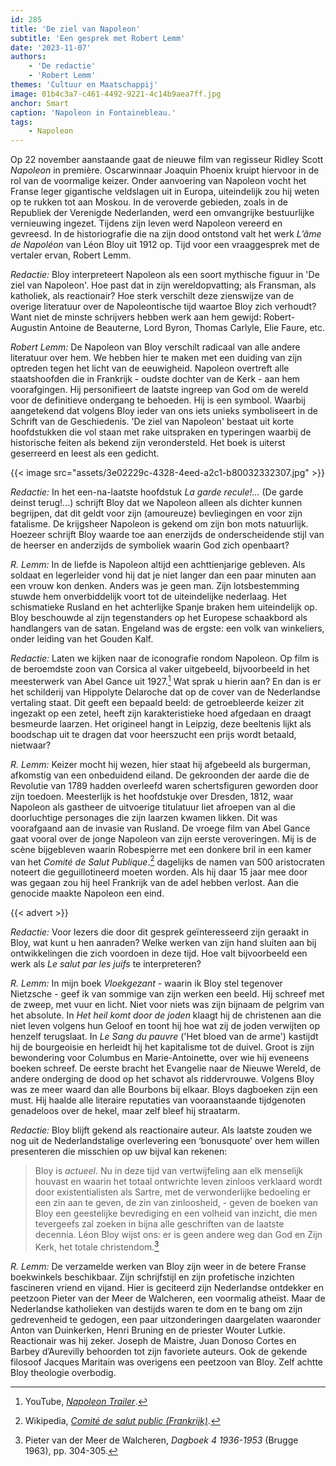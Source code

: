 ```yaml
---
id: 285
title: 'De ziel van Napoleon'
subtitle: 'Een gesprek met Robert Lemm'
date: '2023-11-07'
authors:
    - 'De redactie'
    - 'Robert Lemm'
themes: 'Cultuur en Maatschappij'
image: 01b4c3a7-c461-4492-9221-4c14b9aea7ff.jpg
anchor: Smart
caption: 'Napoleon in Fontainebleau.'
tags:
    - Napoleon
---
```


Op 22 november aanstaande gaat de nieuwe film van regisseur Ridley Scott *Napoleon* in première. Oscarwinnaar Joaquin Phoenix kruipt hiervoor in de rol van de voormalige keizer. Onder aanvoering van Napoleon vocht het Franse leger gigantische veldslagen uit in Europa, uiteindelijk zou hij weten op te rukken tot aan Moskou. In de veroverde gebieden, zoals in de Republiek der Verenigde Nederlanden, werd een omvangrijke bestuurlijke vernieuwing ingezet. Tijdens zijn leven werd Napoleon vereerd en gevreesd. In de historiografie die na zijn dood ontstond valt het werk *L’âme de Napoléon* van Léon Bloy uit 1912 op. Tijd voor een vraaggesprek met de vertaler ervan, Robert Lemm.

*Redactie:* Bloy interpreteert Napoleon als een soort mythische figuur in 'De ziel van Napoleon'. Hoe past dat in zijn wereldopvatting; als Fransman, als katholiek, als reactionair? Hoe sterk verschilt deze zienswijze van de overige literatuur over de Napoleontische tijd waartoe Bloy zich verhoudt? Want niet de minste schrijvers hebben werk aan hem gewijd: Robert-Augustin Antoine de Beauterne, Lord Byron, Thomas Carlyle, Elie Faure, etc.

*Robert Lemm:* De Napoleon van Bloy verschilt radicaal van alle andere literatuur over hem. We hebben hier te maken met een duiding van zijn optreden tegen het licht van de eeuwigheid. Napoleon overtreft alle staatshoofden die in Frankrijk -  oudste dochter van de Kerk -  aan hem voorafgingen. Hij personifieert de laatste ingreep van God om de wereld voor de definitieve ondergang te behoeden. Hij is een symbool. Waarbij aangetekend dat volgens Bloy ieder van ons iets unieks symboliseert in de Schrift van de Geschiedenis. 'De ziel van Napoleon' bestaat uit korte hoofdstukken die vol staan met rake uitspraken en typeringen waarbij de historische feiten als bekend zijn verondersteld. Het boek is uiterst geserreerd en leest als een gedicht.

{{< image src="assets/3e02229c-4328-4eed-a2c1-b80032332307.jpg" >}}

*Redactie:* In het een-na-laatste hoofdstuk *La garde recule!...* (De garde deinst terug!...) schrijft Bloy dat we Napoleon alleen als dichter kunnen begrijpen, dat dit geldt voor zijn (amoureuze) bevliegingen en voor zijn fatalisme. De krijgsheer Napoleon is gekend om zijn bon mots natuurlijk. Hoezeer schrijft Bloy waarde toe aan enerzijds de onderscheidende stijl van de heerser en anderzijds de symboliek waarin God zich openbaart? 

*R. Lemm:* In de liefde is Napoleon altijd een achttienjarige gebleven. Als soldaat en legerleider vond hij dat je niet langer dan een paar minuten aan een vrouw kon denken. Anders was je geen man. Zijn lotsbestemming stuwde hem onverbiddelijk voort tot de uiteindelijke nederlaag. Het schismatieke Rusland en het achterlijke Spanje braken hem uiteindelijk op. Bloy beschouwde al zijn  tegenstanders op het Europese schaakbord als handlangers van de satan. Engeland was de ergste: een volk van winkeliers, onder leiding van het Gouden Kalf.

*Redactie:* Laten we kijken naar de iconografie rondom Napoleon. Op film is de beroemdste zoon van Corsica al vaker uitgebeeld, bijvoorbeeld in het meesterwerk van Abel Gance uit 1927.[^1] Wat sprak u hierin aan? En dan is er het schilderij van Hippolyte Delaroche dat op de cover van de Nederlandse vertaling staat. Dit geeft een bepaald beeld: de getroebleerde  keizer zit ingezakt op een zetel, heeft zijn karakteristieke hoed afgedaan en draagt besmeurde laarzen. Het origineel hangt in Leipzig, deze beeltenis lijkt als boodschap uit te dragen dat voor heerszucht een prijs wordt betaald, nietwaar?

*R. Lemm:* Keizer mocht hij wezen, hier staat hij afgebeeld als burgerman, afkomstig van een onbeduidend eiland. De gekroonden der aarde die de Revolutie van 1789 hadden overleefd waren schertsfiguren geworden door zijn toedoen. Meesterlijk is het hoofdstukje over Dresden, 1812, waar Napoleon als gastheer de uitvoerige titulatuur liet afroepen van al die doorluchtige personages die zijn laarzen kwamen likken. Dit was voorafgaand aan de invasie van Rusland. De vroege film van Abel Gance gaat vooral over de jonge Napoleon van zijn eerste veroveringen. Mij is de scène bijgebleven waarin Robespierre met een donkere bril in een kamer van het *Comité de Salut Publique*.[^2] dagelijks de namen van 500 aristocraten noteert die geguillotineerd moeten worden. Als hij daar 15 jaar mee door was gegaan zou hij heel Frankrijk van de adel hebben verlost. Aan die genocide maakte Napoleon een eind.

{{< advert >}}

*Redactie:* Voor lezers die door dit gesprek geïnteresseerd zijn geraakt in Bloy, wat kunt u hen aanraden? Welke werken van zijn hand sluiten aan bij ontwikkelingen die zich voordoen in deze tijd. Hoe valt bijvoorbeeld een werk als *Le salut par les juifs* te interpreteren? 

*R. Lemm:* In mijn boek *Vloekgezant* - waarin ik Bloy stel tegenover Nietzsche  - geef ik van sommige van zijn werken een beeld. Hij schreef met de zweep, met vuur en licht. Niet voor niets was zijn bijnaam de pelgrim van het absolute. In  *Het heil komt door de joden* klaagt hij de christenen aan die niet leven volgens hun Geloof en toont hij hoe wat zij de joden verwijten op henzelf terugslaat. In *Le Sang du pauvre* ('Het bloed van de arme') kastijdt hij de bourgeoisie en herleidt hij het kapitalisme tot de duivel. Groot is zijn bewondering voor Columbus en Marie-Antoinette, over wie hij eveneens boeken schreef. De eerste bracht het Evangelie naar de Nieuwe Wereld, de andere onderging de dood op het schavot als riddervrouwe. Volgens Bloy was ze meer waard dan alle Bourbons bij elkaar. Bloys dagboeken zijn een must. Hij haalde alle literaire reputaties van vooraanstaande tijdgenoten genadeloos over de hekel, maar zelf bleef hij straatarm. 

*Redactie:* Bloy blijft gekend als reactionaire auteur. Als laatste zouden we nog uit de Nederlandstalige overlevering een ‘bonusquote’ over hem willen presenteren die misschien op uw bijval kan rekenen: 

> Bloy is *actueel*. Nu in deze tijd van vertwijfeling aan elk menselijk houvast en waarin het totaal ontwrichte leven zinloos verklaard wordt door existentialisten als Sartre, met de verwonderlijke bedoeling er een zin aan te geven, de zin van zinloosheid, - geven de boeken van Bloy een geestelijke bevrediging en een volheid van inzicht, die men tevergeefs zal zoeken in bijna alle geschriften van de laatste decennia. Léon Bloy wijst ons: er is geen andere weg dan God en Zijn Kerk, het totale christendom.[^3]

*R. Lemm:* De verzamelde werken van Bloy zijn weer in de betere Franse boekwinkels beschikbaar. Zijn schrijfstijl en zijn profetische inzichten fascineren vriend en vijand. Hier is geciteerd zijn Nederlandse ontdekker en peetzoon Pieter van der Meer de Walcheren, een voormalig atheïst. Maar de Nederlandse katholieken van destijds waren te dom en te bang om zijn gedrevenheid te gedogen, een paar uitzonderingen daargelaten waaronder Anton van Duinkerken, Henri Bruning en de priester Wouter Lutkie. Reactionair was hij zeker. Joseph de Maistre, Juan Donoso Cortes en Barbey d’Aurevilly behoorden tot zijn favoriete auteurs. Ook de gekende filosoof Jacques Maritain was overigens een peetzoon van Bloy. Zelf achtte Bloy theologie overbodig.


[^1]: YouTube, *[Napoleon Trailer](https://youtu.be/6504eRh5h6M?si=wwgKTZew4t9vaLLl)*.
[^2]: Wikipedia, *[Comité de salut public (Frankrijk)](https://nl.wikipedia.org/wiki/Comit%C3%A9_de_salut_public_(Frankrijk))*.
[^3]: Pieter van der Meer de Walcheren, *Dagboek 4 1936-1953* (Brugge 1963), pp. 304-305.
